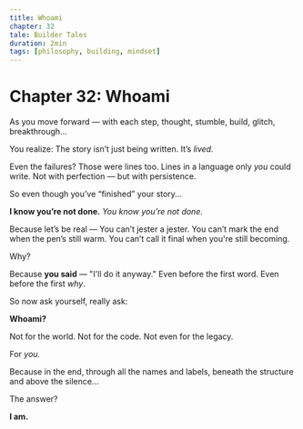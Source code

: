 ```yaml
---
title: Whoami
chapter: 32
tale: Builder Tales
duration: 2min
tags: [philosophy, building, mindset]
---
```


# Chapter 32: Whoami

As you move forward —
with each step, thought, stumble, build, glitch, breakthrough...

You realize:
The story isn’t just being written.
It’s *lived.*

Even the failures?
Those were lines too.
Lines in a language only *you* could write.
Not with perfection — but with persistence.

So even though you’ve “finished” your story...

**I know you’re not done.**
*You know you’re not done.*

Because let’s be real —
You can’t jester a jester.
You can’t mark the end when the pen’s still warm.
You can’t call it final when you're still becoming.

Why?

Because **you said** —
"I'll do it anyway."
Even before the first word.
Even before the first *why*.

So now ask yourself, really ask:

**Whoami?**

Not for the world.
Not for the code.
Not even for the legacy.

For *you.*

Because in the end,
through all the names and labels,
beneath the structure and above the silence...

The answer?

**I am.**

